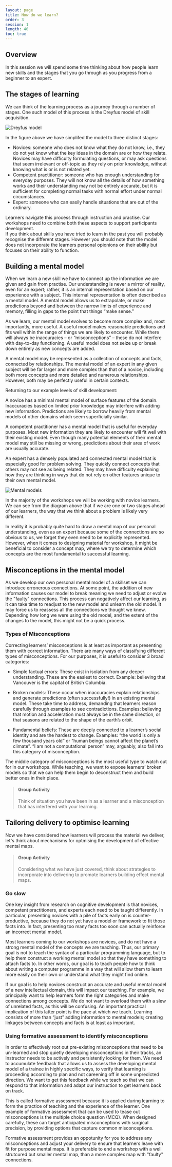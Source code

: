 ```yaml
---
layout: page
title: How do we learn? 
order: 3
session: 1
length: 40
toc: true
---
```



## Overview

In this session we will spend some time thinking about how people learn new skills and the stages that you go through as you progress from a beginner to an expert.  

## The stages of learning

We can think of the learning process as a journey through a number of stages. One such model of this process is the Dreyfus model of skill acquisition. 

![Dreyfus model](/fig/skill-level.png)

In the figure above we have simplifed the model to three distinct stages: 

- Novices:
  someone who does not know what they do not know, i.e., they do not yet know what the key ideas in the domain are or how they relate. Novices may have difficulty formulating questions, or may ask questions that seem irrelevant or off-topic as they rely on prior knowledge, without knowing what is or is not related yet.
- Competent practitioner: 
  someone who has enough understanding for everyday purposes. They will not know all the details of how something works and their understanding may not be entirely accurate, but it is sufficient for completing normal tasks with normal effort under normal circumstances.
- Expert: 
  someone who can easily handle situations that are out of the ordinary.

Learners navigate this process through instruction and practise. Our workshops need to combine both these aspects to support participants development.  
If you think about skills you have tried to learn in the past you will probably recognise the different stages. However you should note that the model does not incorporate the learners personal opionions on their ability but focuses on their ability to function.

## Building a mental model

When we learn a new skill we have to connect up the information we are given and gain from practise. Our understanding is never a mirror of reality, even for an expert; rather, it is an internal representation based on our experience with a subject. This internal representation is often described as a mental model. A mental model allows us to extrapolate, or make predictions beyond and between the narrow limits of experience and memory, filling in gaps to the point that things “make sense.”

As we learn, our mental model evolves to become more complex and, most importantly, more useful. A useful model makes reasonable predictions and fits well within the range of things we are likely to encounter. While there will always be inaccuracies – or “misconceptions” – these do not interfere with day-to-day functioning. A useful model does not seize up or break down entirely as new concepts are added.


A mental model may be represented as a collection of concepts and facts, connected by relationships. The mental model of an expert in any given subject will be far larger and more complex than that of a novice, including both more concepts and more detailed and numerous relationships. However, both may be perfectly useful in certain contexts.

Returning to our example levels of skill development:

A novice has a minimal mental model of surface features of the domain. Inaccuracies based on limited prior knowledge may interfere with adding new information. Predictions are likely to borrow heavily from mental models of other domains which seem superficially similar.

A competent practitioner has a mental model that is useful for everyday purposes. Most new information they are likely to encounter will fit well with their existing model. Even though many potential elements of their mental model may still be missing or wrong, predictions about their area of work are usually accurate.

An expert has a densely populated and connected mental model that is especially good for problem solving. They quickly connect concepts that others may not see as being related. They may have difficulty explaining how they are thinking in ways that do not rely on other features unique to their own mental model.

![Mental models](/fig/mental_models.jpeg)

In the majority of the workshops we will be working with novice learners. We can see from the diagram above that if we are one or two stages ahead of our learners, the way that we think about a problem is likely very different. 

In reality it is probably quite hard to draw a mental map of our personal understanding, even as an expert because some of the connections are so obvious to us, we forget they even need to be explicitly represented. However, when it comes to designing material for workshop, it might be beneficial to consider a concept map, where we try to determine which concepts are the most fundamental to successful learning.  

## Misconceptions in the mental model

As we develop our own personal mental model of a skillset we can introduce erronerous connections. At some point, the addition of new information causes our model to break meaning we need to adjust or evolve the "faulty" connections. This process can negatively affect our learning, as it can take time to readjust to the new model and unlearn the old model. It may force us to reassess all the connections we thought we knew. Depending how long we were using the old model, and the extent of the changes to the model, this might not be a quick process.

### Types of Misconceptions

Correcting learners’ misconceptions is at least as important as presenting them with correct information. There are many ways of classifying different types of misconceptions. For our purposes, it is useful to consider 3 broad categories:

- Simple factual errors:
  These exist in isolation from any deeper understanding. These are the easiest to correct. 
  Example: believing that Vancouver is the capital of British Columbia.

- Broken models: 
  These occur when inaccuracies explain relationships and generate predictions (often successfully!) in an existing mental model. These take time to address, demanding that learners reason carefully through examples to see contradictions. 
  Examples: believing that motion and acceleration must always be in the same direction, or that seasons are related to the shape of the earth’s orbit.
  
- Fundamental beliefs:
  These are deeply connected to a learner’s social identity and are the hardest to change.
  Examples: “the world is only a few thousand years old” or “human beings cannot affect the planet’s climate”. “I am not a computational person” may, arguably, also fall into this category of misconception.

The middle category of misconceptions is the most useful type to watch out for in our workshops. While teaching, we want to expose learners’ broken models so that we can help them begin to deconstruct them and build better ones in their place.

> #### Group Activity
> 
> Think of situation you have been in as a learner and a misconception that has interfered with your learning. 

## Tailoring delivery to optimise learning

Now we have considered how learners will process the material we deliver, let's think about mechanisms for optmising the development of effective mental maps. 

> #### Group Activity 
> 
> Considering what we have just covered, think about strategies to incorporate into delivering to promote learners building effect mental maps. 


### Go slow 

One key insight from research on cognitive development is that novices, competent practitioners, and experts each need to be taught differently. In particular, presenting novices with a pile of facts early on is counter-productive, because they do not yet have a model or framework to fit those facts into. In fact, presenting too many facts too soon can actually reinforce an incorrect mental model. 

Most learners coming to our workshops are novices, and do not have a strong mental model of the concepts we are teaching. Thus, our primary goal is not to teach the syntax of a particular programming language, but to help them construct a working mental model so that they have something to attach facts to. In other words, our goal is to teach people how to think about writing a computer programme in a way that will allow them to learn more easily on their own or understand what they might find online.

If our goal is to help novices construct an accurate and useful mental model of a new intellectual domain, this will impact our teaching. For example, we principally want to help learners form the right categories and make connections among concepts. We do not want to overload them with a slew of unrelated facts, as this will be confusing. An important practical implication of this latter point is the pace at which we teach. Learning consists of more than “just” adding information to mental models; creating linkages between concepts and facts is at least as important.

### Using formative assessment to identify misconceptions

In order to effectively root out pre-existing misconceptions that need to be un-learned and stop quietly developing misconceptions in their tracks, an Instructor needs to be actively and persistently looking for them. We need to accumulate feedback that allows us to assess the developing mental model of a trainee in highly specific ways, to verify that learning is proceeding according to plan and not careening off in some unpredicted direction. We want to get this feedback while we teach so that we can respond to that information and adapt our instruction to get learners back on track. 

This is called formative assessment because it is applied during learning to form the practice of teaching and the experience of the learner. One example of formative assessment that can be used to tease out misconceptions is the multiple choice question (MCQ). When designed carefully, these can target anticipated misconceptions with surgical precision, by providing options that capture common misconceptions. 

Formative assessment provides an oppotunity for you to address any misconceptions and adjust your delivery to ensure that learners leave with fit for purpose mental maps. It is preferable to end a workshop with a well strutcured but smaller mental map, than a more complex map with "faulty" connections. 
